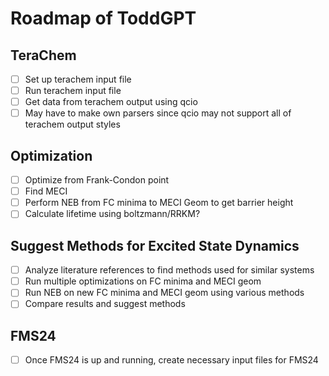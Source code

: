# Roadmap of ToddGPT

## TeraChem
- [ ] Set up terachem input file
- [ ] Run terachem input file
- [ ] Get data from terachem output using qcio
- [ ] May have to make own parsers since qcio may not support all of terachem output styles

## Optimization
- [ ] Optimize from Frank-Condon point
- [ ] Find MECI
- [ ] Perform NEB from FC minima to MECI Geom to get barrier height
- [ ] Calculate lifetime using boltzmann/RRKM?

## Suggest Methods for Excited State Dynamics
- [ ] Analyze literature references to find methods used for similar systems
- [ ] Run multiple optimizations on FC minima and MECI geom
- [ ] Run NEB on new FC minima and MECI geom using various methods
- [ ] Compare results and suggest methods

## FMS24
- [ ] Once FMS24 is up and running, create necessary input files for FMS24